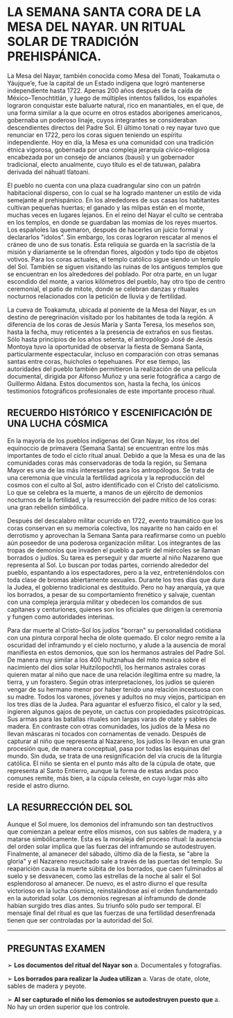 # LA SEMANA SANTA CORA DE LA MESA DEL NAYAR. UN RITUAL SOLAR DE TRADICIÓN PREHISPÁNICA.

La Mesa del Nayar, también conocida como Mesa del Tonati, Toakamuta o Yáujque’e, fue la capital de un Estado indígena que logró mantenerse independiente hasta 1722. Apenas 200 años después de la caída de México–Tenochtitlán, y luego de múltiples intentos fallidos, los españoles lograron conquistar este baluarte natural, rico en manantiales, en el que, de una forma similar a la que ocurre en otros estados aborígenes americanos, gobernaba un poderoso linaje, cuyos integrantes se consideraban descendientes directos del Padre Sol. El último tonati o rey nayar tuvo que renunciar en 1722, pero los coras siguen teniendo un espíritu independiente. Hoy en día, la Mesa es una comunidad con una tradición étnica vigorosa, gobernada por una compleja jerarquía cívico–religiosa encabezada por un consejo de ancianos (bausi) y un gobernador tradicional, electo anualmente, cuyo título es el de tatuwan, palabra derivada del náhuatl tlatoani.

El pueblo no cuenta con una plaza cuadrangular sino con un patrón habitacional disperso, con lo cual se ha logrado mantener un estilo de vida semejante al prehispánico. En los alrededores de sus casas los habitantes cultivan pequeñas huertas; el ganado y las milpas están en el monte, muchas veces en lugares lejanos. En el reino del Nayar el culto se centraba en los templos, en donde se guardaban las momias de los reyes muertos. Los españoles las quemaron, después de hacerles un juicio formal y declararlos "ídolos". Sin embargo, los coras lograron rescatar al menos el cráneo de uno de sus tonatis. Esta reliquia se guarda en la sacristía de la misión y diariamente se le ofrendan flores, algodón y todo tipo de objetos votivos. Para los coras actuales, el templo católico sigue siendo un templo del Sol. También se siguen visitando las ruinas de los antiguos templos que se encuentran en los alrededores del poblado. Por otra parte, en un lugar escondido del monte, a varios kilómetros del pueblo, hay otro tipo de centro ceremonial, el patio de mitote, donde se celebran danzas y rituales nocturnos relacionados con la petición de lluvia y de fertilidad.

La cueva de Toakamuta, ubicada al poniente de la Mesa del Nayar, es un destino de peregrinación visitado por los habitantes de toda la región. A diferencia de los coras de Jesús María y Santa Teresa, los meseños son, hasta la fecha, muy reticentes a la presencia de extraños en sus fiestas. Sólo hasta principios de los años setenta, el antropólogo José de Jesús Montoya tuvo la oportunidad de observar la fiesta de Semana Santa, particularmente espectacular, incluso en comparación con otras semanas santas entre coras, huicholes o tepehuanes. Por ese tiempo, las autoridades del pueblo también permitieron la realización de una película documental, dirigida por Alfonso Muñoz y una serie fotográfica a cargo de Guillermo Aldana. Estos documentos son, hasta la fecha, los únicos testimonios fotográficos profesionales de este importante proceso ritual.

## RECUERDO HISTÓRICO Y ESCENIFICACIÓN DE UNA LUCHA CÓSMICA
En la mayoría de los pueblos indígenas del Gran Nayar, los ritos del equinoccio de primavera (Semana Santa) se encuentran entre los más importantes de todo el ciclo ritual anual. Debido a que la Mesa es una de las comunidades coras más conservadoras de toda la región, su Semana Mayor es una de las más interesantes para los antropólogos. Se trata de una ceremonia que vincula la fertilidad agrícola y la reproducción del cosmos con el culto al Sol, astro identificado con el Cristo del catolicismo. Lo que se celebra es la muerte, a manos de un ejército de demonios nocturnos de la fertilidad, y la resurrección del padre mítico de los coras: una gran rebelión simbólica.

Después del descalabro militar ocurrido en 1722, evento traumático que los coras conservan en su memoria colectiva, los nayarite no han caído en el derrotismo y aprovechan la Semana Santa para reafirmarse como un pueblo aún poseedor de una poderosa organización militar. Los integrantes de las tropas de demonios que invaden el pueblo a partir del miércoles se llaman borrados o judíos. Su tarea es perseguir y dar muerte al niño Nazareno que representa al Sol. Lo buscan por todas partes, corriendo alrededor del pueblo, espantando a los espectadores, pero a la vez, entreteniéndolos con toda clase de bromas abiertamente sexuales. Durante los tres días que dura la Judea, el gobierno tradicional es destituido. Pero no hay anarquía, ya que los borrados, a pesar de su comportamiento frenético y salvaje, cuentan con una compleja jerarquía militar y obedecen los comandos de sus capitanes y centuriones, quienes son los oficiales que dirigen la ceremonia y fungen como autoridades interinas.

Para dar muerte al Cristo–Sol los judíos "borran" su personalidad cotidiana con una pintura corporal hecha de olote quemado. El color negro remite a la oscuridad del inframundo y el cielo nocturno, y alude a la ausencia de moral manifiesta en estos demonios, que son los hermanos astrales del Padre Sol. De manera muy similar a los 400 huitznahua del mito mexica sobre el nacimiento del dios solar Huitzilopochtli, los hermanos astrales coras quieren matar al niño que nace de una relación ilegítima entre su madre, la tierra, y un forastero. Según otras interpretaciones, los judíos se quieren vengar de su hermano menor por haber tenido una relación incestuosa con su madre. Todos los varones, jóvenes y adultos no muy viejos, participan en los tres días de la Judea. Para aguantar el esfuerzo físico, el calor y la sed, ingieren algunos gajos de peyote, un cactus con propiedades psicotrópicas. Sus armas para las batallas rituales son largas varas de otate y sables de madera. En contraste con otras comunidades, los judíos de la Mesa no llevan máscaras ni tocados con cornamentas de venado. Después de capturar al niño que representa al Nazareno, los judíos lo llevan en una gran procesión que, de manera conceptual, pasa por todas las esquinas del mundo. Sin duda, se trata de una resignificación del vía crucis de la liturgia católica. El niño se sienta en el punto más alto de la cúpula de otate, que representa al Santo Entierro, aunque la forma de estas andas poco comunes remite, más bien, a la cúpula celeste, en cuyo lugar más alto reside el astro diurno.

## LA RESURRECCIÓN DEL SOL
Aunque el Sol muere, los demonios del inframundo son tan destructivos que comienzan a pelear entre ellos mismos, con sus sables de madera, y a matarse simbólicamente. Ésta es la moraleja del proceso ritual: la ausencia del orden solar implica que las fuerzas del inframundo se autodestruyen. Finalmente, al amanecer del sábado, último día de la fiesta, se "abre la gloria" y el Nazareno resucitado sale a través de las puertas del templo. Su reaparición causa la muerte súbita de los borrados, que caen fulminados al suelo y se desvanecen, como las estrellas de la noche al salir el Sol esplendoroso al amanecer. De nuevo, es el astro diurno el que resulta victorioso en la lucha cósmica, reinstalándose así el orden fundamentado en la autoridad solar. Los demonios regresan al inframundo de donde habían surgido tres días antes. Su triunfo sólo pudo ser temporal. El mensaje final del ritual es que las fuerzas de una fertilidad desenfrenada tienen que ser controladas por la autoridad del Sol.

---

## PREGUNTAS EXAMEN

➢ **Los documentos del ritual del Nayar son**
a. Documentales y fotografías.

➢ **Los borrados para realizar la Judea utilizan**
a. Varas de otate, olote, sables de madera y peyote.

➢ **Al ser capturado el niño los demonios se autodestruyen puesto que**
a. No hay un orden superior que los controle.

